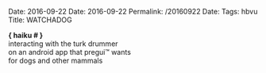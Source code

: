 Date: 2016-09-22
Date: 2016-09-22
Permalink: /20160922
Date: 
Tags: hbvu
Title: WATCHADOG
  
**{ haiku # }**  
interacting with the turk drummer  
on an android app that pregui™ wants  
for dogs and other mammals  
